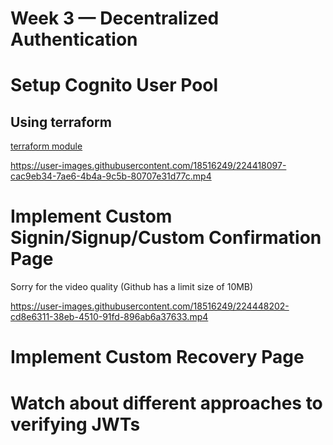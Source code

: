 # Week 3 — Decentralized Authentication

# Setup Cognito User Pool

## Using terraform 

[terraform module](../terraform/stacks/cognito/)

https://user-images.githubusercontent.com/18516249/224418097-cac9eb34-7ae6-4b4a-9c5b-80707e31d77c.mp4

# Implement Custom Signin/Signup/Custom Confirmation Page

Sorry for the video quality (Github has a limit size of 10MB)

https://user-images.githubusercontent.com/18516249/224448202-cd8e6311-38eb-4510-91fd-896ab6a37633.mp4

# Implement Custom Recovery Page	

# Watch about different approaches to verifying JWTs	

